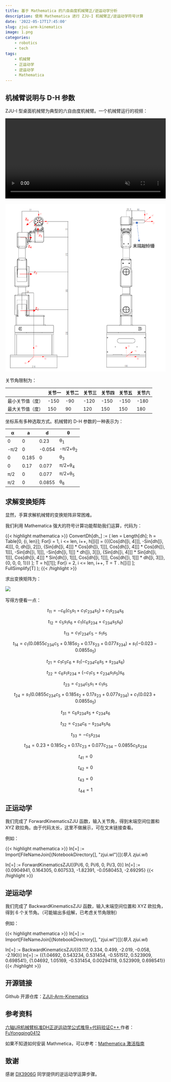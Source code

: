 ```yaml
---
title: 基于 Mathematica 的六自由度机械臂正/逆运动学分析
description: 使用 Mathematica 进行 ZJU-I 机械臂正/逆运动学符号计算
date: '2022-05-17T17:45:00'
slug: zjui-arm-kinematics
image: 1.png
categories:
    - robotics
    - tech
tags:
    - 机械臂
    - 正运动学
    - 逆运动学
    - Mathematica
---
```


## 机械臂说明与 D-H 参数

ZJU-I 型桌面机械臂为典型的六自由度机械臂。一个机械臂运行的视频：

<video width=100% controls muted>
    <source src="1.mp4" type="video/mp4">
    您的浏览器不支持 HTML5 video 标签。
    Your browser does not support the video tag.  
</video>

![](2.png)

关节角限制为：

| | 关节一 | 关节二 | 关节三 | 关节四 | 关节五 | 关节六 |
| ---- | ----- | ----- | ----- | ----- | ----- | ----- |
| 最小关节值（度） | -150 | -90 | -120 | -150 | -150 | -180 |
| 最大关节值（度） | 150 | 90 | 120 | 150 | 150 | 180 |

坐标系有多种选取方式。机械臂的 D-H 参数的一种表示为：

| α    | a     | d      | θ                  |
| ---- | ----- | ------ | ------------------ |
| 0    | 0     | 0.23   | θ<sub>1</sub>      |
| -π/2 | 0     | -0.054 | -π/2+θ<sub>2</sub> |
| 0    | 0.185 | 0      | θ<sub>3</sub>      |
| 0    | 0.17  | 0.077  | π/2+θ<sub>4</sub>  |
| π/2  | 0     | 0.077  | π/2+θ<sub>5</sub>  |
| π/2  | 0     | 0.0855 | θ<sub>6</sub>      |

## 求解变换矩阵

显然，手算求解机械臂的变换矩阵非常困难。

我们利用 Mathematica 强大的符号计算功能帮助我们运算，代码为：

{{< highlight mathematica >}}
ConvertDh[dh_] :=
    (
        len = Length[dh];
        h = Table[0, {i, len}];
        For[i = 1, i <= len, i++,
            h[[i]] = ({{Cos[dh[[i, 4]]], -Sin[dh[[i, 4]]], 0, dh[[i, 
                2]]}, {Sin[dh[[i, 4]]] * Cos[dh[[i, 1]]], Cos[dh[[i, 4]]] * Cos[dh[[i,
                 1]]], -Sin[dh[[i, 1]]], -Sin[dh[[i, 1]]] * dh[[i, 3]]}, {Sin[dh[[i, 
                4]]] * Sin[dh[[i, 1]]], Cos[dh[[i, 4]]] * Sin[dh[[i, 1]]], Cos[dh[[i,
                 1]]], Cos[dh[[i, 1]]] * dh[[i, 3]]}, {0, 0, 0, 1}})
        ];
        T = h[[1]];
        For[i = 2, i <= len, i++,
            T = T . h[[i]]
        ];
        FullSimplify[T]
    );
{{< /highlight >}}

求出变换矩阵为：

![](https://latex.codecogs.com/svg.image?\left[\begin{array}{cccc}-c_{6}\left(c_{5}&space;s_{1}&plus;c_{1}&space;c_{234}&space;s_{5}\right)&plus;c_{1}&space;s_{234}&space;s_{6}&space;&&space;c_{5}&space;s_{1}&space;s_{6}&plus;c_{1}\left(c_{6}&space;s_{234}&plus;c_{234}&space;s_{5}&space;s_{6}\right)&space;&&space;c_{1}&space;c_{234}&space;c_{5}-s_{1}&space;s_{5}&space;&&space;c_{1}\left(0.0855&space;c_{234}&space;c_{5}&plus;0.185&space;s_{2}&plus;0.17&space;s_{23}&plus;0.077&space;s_{234}\right)&plus;s_{1}\left(-0.023-0.0855&space;s_{5}\right)&space;\\c_{1}&space;c_{5}&space;c_{6}&plus;s_{1}\left(-c_{234}&space;c_{6}&space;s_{5}&plus;s_{234}&space;s_{6}\right)&space;&&space;c_{6}&space;s_{1}&space;s_{234}&plus;\left(-c_{1}&space;c_{5}&plus;c_{234}&space;s_{1}&space;s_{5}\right)&space;s_{6}&space;&&space;c_{234}&space;c_{5}&space;s_{1}&plus;c_{1}&space;s_{5}&space;&&space;s_{1}\left(0.0855&space;c_{234}&space;c_{5}&plus;0.185&space;s_{2}&plus;0.17&space;s_{23}&plus;0.077&space;s_{234}\right)&plus;c_{1}\left(0.023&plus;0.0855&space;s_{5}\right)&space;\\c_{6}&space;s_{234}&space;s_{5}&plus;c_{234}&space;s_{6}&space;&&space;c_{234}&space;c_{6}-s_{234}&space;s_{5}&space;s_{6}&space;&&space;-c_{5}&space;s_{234}&space;&&space;0.23&plus;0.185&space;c_{2}&plus;0.17&space;c_{23}&plus;0.077&space;c_{234}-0.0855&space;c_{5}&space;s_{234}&space;\\0&space;&&space;0&space;&&space;0&space;&&space;1\end{array}\right])

写得方便看一点：

$$ t_{11} = -c_{6}\left(c_{5} s_{1}+c_{1} c_{234} s_{5}\right)+c_{1} s_{234} s_{6} $$

$$ t_{12} = c_{5} s_{1} s_{6}+c_{1}\left(c_{6} s_{234}+c_{234} s_{5} s_{6}\right) $$

$$ t_{13} = c_{1} c_{234} c_{5}-s_{1} s_{5} $$

$$ t_{14} = c_{1}\left(0.0855 c_{234} c_{5}+0.185 s_{2}+0.17 s_{23}+0.077 s_{234}\right)+s_{1}\left(-0.023-0.0855 s_{5}\right) $$

$$ t_{21} = c_{1} c_{5} c_{6}+s_{1}\left(-c_{234} c_{6} s_{5}+s_{234} s_{6}\right) $$

$$ t_{22} = c_{6} s_{1} s_{234}+\left(-c_{1} c_{5}+c_{234} s_{1} s_{5}\right) s_{6} $$

$$ t_{23} = c_{234} c_{5} s_{1}+c_{1} s_{5} $$

$$ t_{24} = s_{1}\left(0.0855 c_{234} c_{5}+0.185 s_{2}+0.17 s_{23}+0.077 s_{234}\right)+c_{1}\left(0.023+0.0855 s_{5}\right) $$

$$ t_{31} = c_{6} s_{234} s_{5}+c_{234} s_{6} $$

$$ t_{32} = c_{234} c_{6}-s_{234} s_{5} s_{6} $$

$$ t_{33} = -c_{5} s_{234} $$

$$ t_{34} = 0.23+0.185 c_{2}+0.17 c_{23}+0.077 c_{234}-0.0855 c_{5} s_{234} $$

$$ t_{41} = 0 $$

$$ t_{42} = 0 $$

$$ t_{43} = 0 $$

$$ t_{44} = 1 $$

## 正运动学

我们完成了 ForwardKinematicsZJU 函数，输入关节角，得到末端空间位置和 XYZ 欧拉角。由于代码太长，这里不做展示，可在文末链接查看。

例如：

{{< highlight mathematica >}}
In[=] := Import[FileNameJoin[{NotebookDirectory[], "zjui.wl"}]](*导入 zjui.wl*)

In[=] := ForwardKinematicsZJU[{Pi/6, 0, Pi/6, 0, Pi/3, 0}]
In[=] := {0.0904941, 0.164305, 0.607533, -1.82391, -0.0580453, -2.69295}
{{< /highlight >}}

## 逆运动学

我们完成了 BackwardKinematicsZJU 函数，输入末端空间位置和 XYZ 欧拉角，得到 6 个关节角。（可能输出多组解，已考虑关节角限制）

例如：

{{< highlight mathematica >}}
In[=] := Import[FileNameJoin[{NotebookDirectory[], "zjui.wl"}]](*导入 zjui.wl*)

In[=] := BackwardKinematicsZJU[{0.117, 0.334, 0.499, -2.019, -0.058, -2.190}]
In[=] := {{1.04692, 0.543234, 0.531454, -0.551512, 0.523909, 0.698541}, {1.04692, 1.05169, -0.531454, 0.00294118, 0.523909, 0.698541}}
{{< /highlight >}}

## 开源链接

Github 开源仓库：[ZJUI-Arm-Kinematics](https://github.com/Mythologyli/ZJUI-Arm-Kinematics)

## 参考资料

[六轴UR机械臂标准DH正逆运动学公式推导+代码验证C++
](https://blog.csdn.net/sinat_32804425/article/details/122125911) 作者：[FuYongqing0412](https://blog.csdn.net/sinat_32804425?type=blog)

如果不知道如何安装 Mathmetica，可以参考：[Mathematica 激活指南
](https://tiebamma.github.io/InstallTutorial/)

## 致谢

感谢 [DX3906G](https://github.com/DX3906G) 同学提供的逆运动学运算步骤。